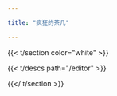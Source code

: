 ```yaml
---

title: "疯狂的茶几"

---
```


{{< t/section color="white" >}}

{{< t/descs  path="/editor" >}}

{{</ t/section >}}

